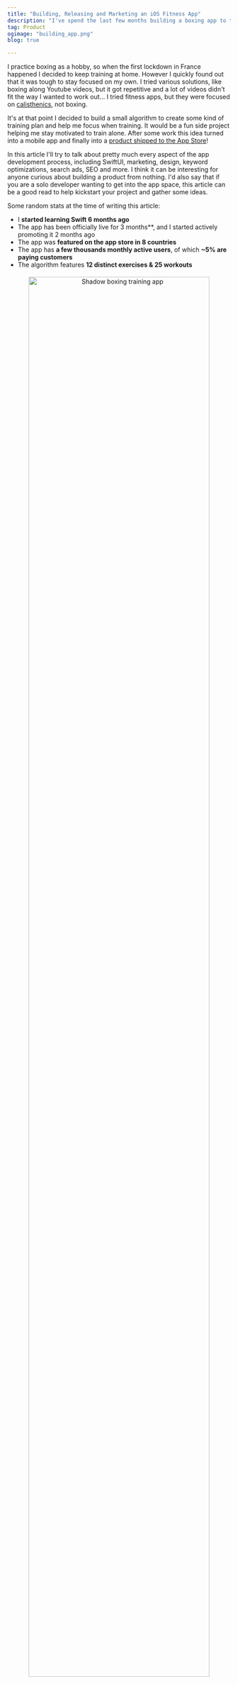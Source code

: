 ```yaml
---
title: "Building, Releasing and Marketing an iOS Fitness App"
description: "I've spend the last few months building a boxing app to train at home with SwiftUI. In this article I'll share a lot of the things I've learned. This includes ASO, app design with Figma, keyword optimisation, boxing algorithms, monetization, SEO, social media marketing, localisation and more... It's a big one, so get ready!"
tag: Product
ogimage: "building_app.png"
blog: true

---
```


I practice boxing as a hobby, so when the first lockdown in France happened I decided to keep training at home. However I quickly found out that it was tough to stay focused on my own. I tried various solutions, like boxing along Youtube videos, but it got repetitive and a lot of videos didn't fit the way I wanted to work out... I tried fitness apps, but they were focused on [calisthenics](https://en.wikipedia.org/wiki/Calisthenics), not boxing.

It's at that point I decided to build a small algorithm to create some kind of training plan and help me focus when training. It would be a fun side project helping me stay motivated to train alone. After some work this idea turned into a mobile app and finally into a [product shipped to the App Store](https://shadowboxingapp.com/)!

In this article I'll try to talk about pretty much every aspect of the app development process, including SwiftUI, marketing, design, keyword optimizations, search ads, SEO and more. I think it can be interesting for anyone curious about building a product from nothing. I'd also say that if you are a solo developer wanting to get into the app space, this article can be a good read to help kickstart your project and gather some ideas.

Some random stats at the time of writing this article:

- I **started learning Swift 6 months ago**
- The app has been officially live for 3 months**, and I started actively promoting it 2 months ago
- The app was **featured on the app store in 8 countries**
- The app has **a few thousands monthly active users**, of which **~5% are paying customers**
- The algorithm features **12 distinct exercises & 25 workouts**

<div class="image-wrapper" style="text-align: center"><img src="/assets/blog/swift/screenshot_practice_rotated.png" alt="Shadow boxing training app" style="padding: 5px; width: 90%;"/></div>

## Building the Boxing App MVP

I'm a big fan of [working with agility](https://pragdave.me/blog/2014/03/04/time-to-kill-agile.html), so I wanted to build in increments starting with a [minimum viable product](https://en.wikipedia.org/wiki/Minimum_viable_product) to gather feedback as soon as possible. Once this was done, the plan was to add to it depending on what I learned along the way.

### Initial Requirements

#### The Algorithm

In boxing a lot of people talk about punches using a numerical code. For instance 1 is a jab, 2 is a cross, 3 is a left hook and so on. This allows boxers to codify combinations of techniques. You must have heard "1-2" before for a jab-cross, but you could also do something more complex.

To start I built a combo generation logic. Some techniques flow perfectly with each other, and some others just do not work together at all. For instance:

- 1-2-3 (jab, cross, left hook) feels right, is easy to do and flows really well. 
- 1-1-1-1-1 (five jabs) is hard on the lead hand and shoulders and not very realistic. 
- 1-3 (jab, left hook) is a bit awkward but is an interesting mixup.
- 5-5-5-5 (four left uppercut) makes very little sense.

Then on top of this I can add variations, like throwing punches to the body or incorporating defensive movements. Finally I added vocal advices ranging from cheering you ("keep going!") on to giving you generic advices ("lower your chin").

With this, I built different ways of giving combos to execute:

- Focus on one combo for a round, progressively adding to it. For instance start with 1-2, then after a bit build on it with a 1-2-3-2 and so on.
- Mimic [pad work](https://shadowboxingapp.com/pad-work-boxing-reflexes/), meaning that the app will call out a technique to execute on the spot.

Finally I combined all of this into a coherent sequence of events, adding elements of randomness so that every single workout felt different.

#### Mobile App

I quickly figured that building an algorithm alone and print out exercises would not be enough, and that it needed at the very least some kind of UI. Building on mobile was what made the most sense since I would not be training in front of my computer. Here's what I identified as must-haves at that point:

- A basic UI to set the various parameters of the algorithm
- A simple display with large fonts and clear colors to see the round timer & punches to throw
- A way to give audio cues, ideally a synthesized voice so I don't have to constantly look at my phone
- Needs to work for me, meaning running on iOS since I have an iPhone

### Building with SwiftUI

#### Why Pick SwiftUI?

Since I have an iPhone, I had to build something running on it. I could have created a web version, but since the experience was going to be inherently mobile I wanted to start on the right platform and actually have he app installed on my phone.

In the past I've tried many options as alternative to purely native development: [in 2012 I worked with RubyMotion](/blog/2012/10/22/custom-slider-ios-rubymotion/), in 2013 I've experimented with [Steroids.js](/blog/2013/08/29/appgyver-steroids-iphone-hybrid-javascript/), in 2014 [PhoneGap](/blog/2014/04/09/phonegap-steroids-hybrid-native-app-tips/) and even [released an app with these alternative technologies](/blog/2014/05/06/quantified-self-iphone-app-track-mood-day/)... however I always had the same issues with this approach. You end up fighting the framework, the phone and the ecosystem. Some things are missing, performances can be degraded and you have to do a lot of extra work to build what native developers get for free.

Technologies like [Flutter](https://flutter.dev/) have the promise of multi platform, but from my experience you still have to know the quirks of iOS and Android if you want to build an app that goes beyond a basic use case... so this means that not only you have to learn Flutter & Dart, but you also have to learn some Swift, a bit of Kotlin and the iOS and Android SDKs. It might improve in the future but, in my opinion and as things are today, going native is still the better approach to get a great mobile experience.

The annoying part was that I tried working with UIKit in the past and really didn't enjoy it... but this is where SwiftUI comes in!

<div class="image-wrapper" style="text-align: center"><img src="/assets/blog/swift/swift_logo.png" alt="Swift and SwiftUI logo" style="padding: 5px;"/></div>

> SwiftUI is a user interface toolkit that lets us design apps in a declarative way. That’s a fancy way of saying that we tell SwiftUI how we want our UI to look and work, and it figures out how to make that happen as the user interacts with it.
>
> [@twostraws](https://twitter.com/twostraws) on [Hacking with Swift](https://www.hackingwithswift.com/quick-start/swiftui/what-is-swiftui)

I had my eyes on this technology ever since it came out because I always was allergic to UIKit's way of building app and this declarative approach felt like what iOS needed. It was also an easy to grab paradigm for me thanks to my experience with ReactJS.

Since I was lucky to work on a greenfield project, and therefore didn't have to keep previous users in mind, I could pick this framework even if it was only compatible with iOS 13 and up.

#### Learning SwiftUI

Overall SwiftUI felt incredibly simple to understand and work with. Using [Apple's documentation](https://developer.apple.com/tutorials/swiftui/) and the amazing videos and articles of [Hacking With Swift](https://www.hackingwithswift.com/), I managed to build a very basic UI and have it on Testflight in less than 20 hours of work.

I really can't understate how easy it was for me to get into it. That's really from 0 to a basic app in a couple of days.

- Swift felt very natural, and beyond a couple of quirks it was very straightforward.
- SwiftUI was also very easy to grasp, and thinking in components felt logical to me. The preview panel makes testing out things easy, and there are many very well made tutorials out there. Again, I can't recommend [Hacking With Swift](https://www.hackingwithswift.com/) enough.

I was expecting to enjoy the technology, but I can honnestly say that it was a game changer to me. Even if it still has significant limitations that only appeared way later in development, I felt productive and in control.

### First Version

After approximatively 40 hours of work, I had a workout generator, a landing screen with simple explanations and a start button leading to a form for customizing parts of the algorithm. Fun fact, all this time I was train every day using the algorithm, and sometime ending up dead tired because it wasn't tweaked properly!

<div class="image-wrapper" style="text-align: center"><img src="/assets/blog/swift/mvp_1.png" alt="Boxing app MVP" style="padding: 5px; width: 80"/></div>

Once the training started, a timer screen would show with two different mode: fighting and active recovery. The two screens have different colors so I could be able to see from afar what is going on if I missed an audio cue. If you wonder how I built the clock section, I wrote [an article on this](/blog/2020/05/06/circular-progressbar-clock-swiftui/).

<div class="image-wrapper" style="text-align: center"><img src="/assets/blog/swift/mvp_2.png" alt="Boxing app MVP" style="padding: 5px;"/></div>

### Making the MVP Actually Viable

#### Adding a Workout Abstraction

This first version of the MVP showed me that it was indeed a useful app that I enjoyed training with. However after showing it to multiple people, it was also very clear that no one understood the customization form and what was the point of the app. To me, the cool thing with the whole thing was the algorithm, but I had to admit that it needed some kind of abstraction to present it to users.

To do that I went ahead and built "workouts "by setting some parameters for the algorithm in advance. For instance:

- 12 rounds of 3 minutes, only freestyle, 1 minute rest: this looks a lot like a normal boxing match!
- 20 rounds of 1 minute, mostly intense combos with 30 seconds of active recovery: this is close to a high intensity interval workout session.

Once this was figured out I added some text explaining what the training was and a photo to illustrate it.

#### Discoverability of the Algorithm

I still wanted people to build their own workouts once they used the pre-made ones for a while. So I still had a way to access the massive customization form, and I made sure that people could see the various parameters used in the workout. This would ideally get them inspired to try it themselves.

#### Learning Design

I've made it very clear in the past: [I'm pretty bad at design](/blog/2014/04/28/frame-based-layout-bad-code/). I usually say that I'm just good enough to know that what I'm doing looks bad, which is depressing. 

For [my previous app](http://marcgg.com/blog/2014/05/06/quantified-self-iphone-app-track-mood-day/) I had teamed up with a designer, but this time I wanted to do it on my own... but I still wanted to ship something that looked decent, and the first version with the weird orange "get started" button was everything but decent. To improve it, I decided to go through all the fitness apps I could find, watch app design videos, browse pinterest & dribbble to finally be able draft something better. I also figured now would be the right time to learn how to properly use [Figma](http://figma.com/).

After a few days of this and hating my life, I managed to have something that didn't look like an abonation. What helped me getting there was:

- Leaning into Apple's guidelines a lot with  SF Icons, system fonts, padding recommendations and so on.
- Using ressources like [color palettes](https://coolors.co/palettes/trending) and [flaticon](https://www.flaticon.com/)
- Relying on [stock photography](https://www.pexels.com/), as it worked well with the fitness space

#### Improving the App Icon

The first app icon was quickly made and didn't feel right. After some browsing I found a stock boxing glove icon I liked and incorporated it into the design.

<div class="image-wrapper" style="text-align: center"><img src="/assets/blog/swift/app_icon_evolution.png" alt="Boxing app MVP" style="padding: 5px; width: 80%;"/></div>

I also paid someone on [Fiverr](https://www.fiverr.com/) a small fee to create an icon to see how it would turn out. However I wasn't convinced by the result so I used my version... but maybe I'll end up using this icon or a variation of it at some point, I don't know!

<div class="image-wrapper" style="text-align: center"><img src="/assets/blog/swift/boxing_fiver.png" alt="Boxing app icon" style="padding: 5px; width: 150px;"/></div>

#### The Result

I finally had something that felt like a decent MVP. I didn't overinvest in it, but it wasn't buggy, looked ok and had the core functionnalities I wanted to showcase.

<div class="image-wrapper" style="text-align: center"><img src="/assets/blog/swift/mvp_3.png" alt="Boxing app MVP" style="padding: 5px; width: 250px;"/></div>

Now I could start getting users and gather feedback, so I submitted the app to the App Store and after a few back and forth regarding terms of service [the app was live for everyone to download](https://apps.apple.com/app/shadow-boxing-workout/id1510911574)!

## Minimum Viable Marketing Plan

Building and shipping a MVP is a thing, but I also needed to get people to actually use it! Just like for the product, I worked on a very simple marketing strategy. The objective wasn't to have something perfect, but instead to throw some ideas out there and see if anything worked.

### App Store Screenshots & Product Page

The main thing I worked on was the product page. For most people this is how they discover the app, making it really crucial. During this time I mostly struggled to find the right ratio of text to screenshot. It's complex because the exact same screenshots will be displayed at very different sizes throughout the experience.

<div class="image-wrapper" style="text-align: center"><img src="/assets/blog/swift/screenshot_evolution.png" alt="App Store screenshots for boxing app" style="padding: 5px; width: 80%;"/><center><em>From too much text to not enough text</em></center></div>

The first one was unreadable in a lot of cases, and people skipped the information... but the middle ones were unclear and people didn't understand!

My current screenshots look like this, and I think it does the job correctly, but this might change again:

<div class="image-wrapper" style="text-align: center"><img src="/assets/blog/swift/screenshot_current.jpg" alt="App Store screenshot for iOS boxing app" style="padding: 5px; width: 250px;"/></div>

### Learning App Store Optimization

I was familiar with search engine optimization from prior projects, but didn't know much about app store optimization (ASO). The main thing that struck me was that it all felt like SEO from 10 years ago. It has very basics mechanics centered around search keywords and conversion on those keywords. From what I understood it's different on the Play Store, but on Apple's store it's quite straightforward.

My main takeaways and advices for anyone trying to do it without spending too much time would be:

- Take a look at [App Masters](https://www.youtube.com/channel/UCSyXF669KRoj65UFVBC66Xw), a great Youtube channel where the host [Steve P. Young](https://twitter.com/stevepyoung) gives solid and up to date advices. I watched other channels, but most of them felt empty and mostly repeated the same couple of advices that didn't really help much.
- Follow your keywords ranking as it will be your main source of organic growth. I personally use [AppFollow](https://appfollow.io/)'s free plan since I'm on a budget, but there are a lot of other tools to do it like [AppRadar](https://appradar.com/). 
- Look at what your competition is doing and learn from it. However don't copy it since you'll probably have trouble competing directly with larger players.
- Use search ads to discover keywords that might be relevant to your app.
- Conversion looks like a really important metric used in ranking, so there's no point in tricking the algorithm by putting words that do not fit your app. People will not click, you'll get impressions at first but then be buried far down the results due to the low impression to tap conversion.
- Search ads can help "kickstart" a new keyword. For instance [when I added a punching bag workout](https://shadowboxingapp.com/new-simple-combo-punching-bag/), I ran a very small campaign on this keyword to show Apple's algorithm that people looking for "punching bag" would click on my app.

All of this was really worth investing time in, as a day of work learning and using ASO improved my reach significantly as you can see on [this graph](https://www.linkedin.com/posts/marcggauthier_appstoreoptimization-aso-appstores-activity-6711907480827424769-OPOx) representing impressions worldwide:

<div class="image-wrapper" style="text-align: center"><img src="/assets/blog/swift/aso_impact.jpg" alt="iOS ASO impacting impressions" style="padding: 5px; width: 400px;"/><center><em>ASO impact on impressions</em></center></div>

Note that the initial spike was a 2 days Search Ads campaign to kickstart some keywords. The good news was that the results remained sustainable after the campaign ended.

### Search Ads

#### How It Works

[Search Ads](https://searchads.apple.com/) is Apple's product to advertise directly in the search result. You can bid on keywords and if you win the bidding, you get the top spot for certain searches. For instance here I targeted the "punching bag" keyword:

<div class="image-wrapper" style="text-align: center"><img src="/assets/blog/swift/searchads.png" alt="Asking users to rate app" style="padding: 5px; width: 270px;"/></div>

Apple offers two ways of doing it:

- **Basic** where you set your goals, budget and let them figure it out. It's very easy to set up, but you have no control on what's going to happen.
- **Advanced** which looks a bit more like AdSense and where you can manage your campaigns, bidding details and more. This is the better option, but you have to know how to use it.

As a side note, you have to know that Apple gives away a free 100$ voucher for all new search ads accounts. If you're getting started it would be a shame not to use it, it's basically free installs.

#### How I Did It

Personnally I wanted to be really careful with my ads budget. Do do this, I used the advanced mode and mostly targeted longtail keywords with a very high chance of conversion to keep costs low. This way I didn't compete with games on the `boxing` keyword where you might have to pay 1$ to 3$ per install, and instead focused on `shadow boxing at home` or `boxing app training` where there is almost no competition and installs cost less than 0.40$. This lead to a low number of downloads but also a very low cost of acquistion since the searches were so well targeted, so I was happy with that.

It's also good to know that Search Ads were a good way to kickstart a particular keyword I wanted to position myself on as part of my ASO strategy.

### Landing Page & SEO

I knew the importance of search engine optimization (SEO), so I wanted to get a website out there as early as possible so Google could find and index it. For this I used [Github Pages](https://pages.github.com/) & [Jekyll](https://jekyllrb.com/), just like this blog. I didn't do anything fancy and basically just bought [ShadowBoxingApp.com](https://shadowboxingapp.com/), copied parts of the product page into, made basics SEO optimisations tasks and called it a day.

### Tracking

This was the time I decided to add [Firebase](https://firebase.google.com/) to better track user behaviours. I'm honnestly not convinced by it: the package size is huge, it does way more than I need and the UI is clunky. I might change provider down the line, but I didn't find a free alternative that worked for me.

### Gathering Reviews

Having positive App Store reviews is really important. Even if they don't really directly impact your keyword ranking, they have a significant role in building trust and improving conversion at the product page.

To get more reviews, I used `requestReview` from [StoreKit](https://developer.apple.com/documentation/storekit/skstorereviewcontroller/2851536-requestreview), and asked people to rate my app when they completed a workout and mentionned that they enjoyed it. The first version was a bit barebone but as everything so far it was mostly to get something out there and later build on top of it.

<div class="image-wrapper" style="text-align: center"><img src="/assets/blog/swift/asking_rating.png" alt="Asking users to rate app" style="padding: 5px; width: 80%;"/></div>

### Minimal Social Media Presence

I didn't want to spend time on being active on social media, but I thought it would be important to at least have the user names registered and the profiles set up... so I created [Twitter](https://twitter.com/shadowboxingapp),  [Youtube](https://www.youtube.com/channel/UCH4ijqgkws8HWR_wxJWLaKw), [Instagram](https://www.instagram.com/shadowboxingapp/) and [Facebook](https://www.facebook.com/shadowboxingapp) accounts.

## Adding a Monetization Model 

After a couple of months of the app on the store and some minor iterations, I wanted to learn if people would be willing to pay for the app before investing a large amount of time into it.

### Why Use a Subscription Model?

I decided to go with a subscription model with some free content for various reasons:

- Maintenance of a mobile app can get significant with iOS updates and so on. As a solo developper I can't really afford to be maintaining an app for years if it doesn't bring in any recurring revenue.
- Most fitness apps have a subscription model, so people are used to this. There is also the benefit where people get more motivated to work out if they know they committed to pay regularly. 
- I can provide useful free content forever "sponsored" by the paid content. Workouts being generated each time means that people that want to use the app without paying still get something cool to train with.

I got mixed feedback on this choice, with people preferring something filled with ads but completely free. I understand the sentiment, but I personnaly think this model works better for this particular app.

### Building with RevenueCat

To actually build it, I used [RevenueCat](https://www.revenuecat.com/), a third party helping you handle subscriptions with a very straightfoward SDK. It took me less than a day to integrate and be able to accept payments. I think this was the right move as working with [StoreKit](https://developer.apple.com/documentation/storekit) would require me to build a backend, have a server running and deal with the SDK that seemed quite complex.

RevenueCat has a free plan until a certain amount of money processed per month... and if I ever reach this amount of money I'll be happy to pay for their service!

### People were Interested!

The one thing that made me really happy was that after a couple of horus on the store, I received my first yearly subscription, confirming that people were indeed willing to pay for such an app. This was unexpected, but greatly appreciated! 

<div class="image-wrapper" style="text-align: center"><img src="/assets/blog/swift/first_customer.png" alt="RevenueCat user buying yearly subscription" style="padding: 5px;"/><center><em>Thank you dear first paying customer!</em></center></div>

## Stepping Up The Development Process

After a few weeks I started to see some traction and people actually using the app, so I doubled down and started working full time on it, adding more features and improving everything I could. The great thing with being a user myself was that I could test out new workouts on myself and have a lot of fun in the process!

### New Exercises & Workouts

What took most of my time was adding many new type of exercises.

For instance the app can call out specific techniques, but also accompany you when you do jump rope, push-ups or squats. When you train for boxing, you can now focus on defense, dodging, repetition and so on. I've also added execises that works best with a punching bag, for instance throwing quick light punches for 20 seconds, then heavy punches for 20 seconds and rest 10 seconds. I then took all these exercises and combined them to create coherent workouts, while always allowing people to do it themselves.

This was tricky as figuring out the right exercise and balance it correctly is pretty hard. Also, I had to test out every exercise myself to ensure that it was making sense and estimate its intensity, and I can only work out so many hours in a day!

### Better Onboarding

The first version of the onboarding completely missed the mark.

I did the same as a lot of apps with just a few slides explaning the benefits of the app... I thought that it was great, but really I was just repeating the content of the product page. Instead, I should have been using this opportunity to improve the user's first experience.

<div class="image-wrapper" style="text-align: center"><img src="/assets/blog/swift/onboarding1.png" alt="Onboarding slides iOS app" style="padding: 5px; width: 80%;"/></div>

The current version is way simpler with just a single screen. It focuses on how the app operates and how to get started depending on their experience. My idea is that if users actually complete a workout they will see why this is the app for them. 

<div class="image-wrapper" style="text-align: center"><img src="/assets/blog/swift/onboarding2.png" alt="Onboarding slides iOS app" style="padding: 5px;"/></div>

I now think that the best onboarding would be a 2 minute video showing someone using the app as it makes it very clear right away what can be done with it. I might create something like this down the line, but either it'll be expensive to get someone to do it, or I'll have to learn how to shoot and edit a quality video... we'll see!

Finally I built a tutorial to help people learn how the app works and a serie of exercises specificaly made to progressively get used to its system. It's still not the best way to learn boxing, but for those who know how to throw a punch, it should be easier to get into.

### Easier Way To Build a Workout

Personnally I love to be able to specify every single detail of a training session. For instance are rounds 45 seconds or 1 minute? How much rest time? Do I add push-ups instead of the rest period? From the look of the data, some users are like me... but clearly not all of them.

To help the ones who don't want to mess with a massive customization form, I've create a sort of wizard to assist people in creating a basic workout. To illustrate the difference, instead of asking the number of rounds and their duration, the app will ask how much time one want to spend training today.

 <div class="image-wrapper" style="text-align: center"><img src="/assets/blog/swift/create_workout.png" alt="Onboarding slides iOS app" style="padding: 5px; width: 90%;"/><center><em><a href="/assets/blog/swift/create_workout.png">Large version here</a></em></center></div>

### Simplification & Coherence of Design

Here is an example of how the app would look when you picked a workout.

<div class="image-wrapper" style="text-align: center"><img src="/assets/blog/swift/old_home.png" alt="Boxing iOS app" style="padding: 5px; width: 450px;"/></div>

It's pretty messy, the colors are all over the place, the icons do not make much sense... so to make the app generally feel more sleek and clean, I moved a lot of optional information behind menus. I also simplified the color scheme and icons to make everything feel more coherent. Finally I relied even more on photos and the result looked like this:

<div class="image-wrapper" style="text-align: center"><img src="/assets/blog/swift/new_home.png" alt="Boxing iOS app" style="padding: 5px;"/></div>

The additional information is still available further down in the navigation for those who really want them.

<div class="image-wrapper" style="text-align: center"><img src="/assets/blog/swift/details_hidden.png" alt="Boxing iOS app" style="padding: 5px;"/></div>

With this same intent  for improving consistency, I also changed the pictures. On the left you have the old ones and on the right the new ones. The only issue I'm having with the current state of photos is that they sometime feel too dark, but I still think it's an improvement over the old version.

<div class="image-wrapper" style="text-align: center"><img src="/assets/blog/swift/photos_before_after.png" alt="Boxing iOS app" style="padding: 5px; width: 90%;"/></div>

#### Better Asset Management with Figma

During development I was wasting a lot of time handling photos, screenshots, icons and so on. To be honnest I was used to work with larger teams, with product designers dealing with the asset management part of the equation! I decided to build a workflow that would work at my scale, and based it all on Figma since at that point I was in love with the tool.

I relied a lot on [components](https://help.figma.com/hc/en-us/articles/360038662654-Guide-to-Components-in-Figma) to achieve this. For instance to generate screenshots I will have a component for the iPhone screen, the screenshot itself and the title.

<div class="image-wrapper" style="text-align: center"><img src="/assets/blog/swift/figma_flow_1.png" alt="Boxing iOS app" style="padding: 5px; width: 400px;"/></div>

Then I use these components to generate the 6.5in and 5.5in screenshots:

<div class="image-wrapper" style="text-align: center"><img src="/assets/blog/swift/figma_flow_2.png" alt="Boxing iOS app" style="padding: 5px; width: 300px;"/></div>

Finally I used Figma's export function to generate all the assets needed in a couple of clicks.

Now that all of my photos, UI elements and marketing assets are all in one spot, it becomes very easy to re-use them everywhere. For instance I can easily export my screenshots both for the website and the App Store product page. I can also change the photo for a given workout and have it update in all the images displaying it.

It's not very complex and still has some manual steps, but it's incredibly useful and saved me a lot of time.

### Improving Subscriptions

I also put more energy into how I managed subscriptions. For instance I added the fact that if someone churned and stopped paying, they would stop getting access to premium features. I actually waited a few months to build this since no users decided to stop paying at first!

I also improved the subscription page to make it more appealing with user reviews and a clearer highlight of features.

One advice I can give is to always activate the [grace period](https://developer.apple.com/news/?id=09122019c). If a user can't pay at the time of renewal for a reason or another, it will give them a few days to fix their billing issue while Apple help them. This prevents churn that could have been easily avoided, and I had a few premium users "saved" this way.

### Added a Completely Free Feature

I added a round timer to the app that is simple but works really well. I built it because [all the timers for boxing](https://shadowboxingapp.com/best-round-timer-apps-boxing/) are either plagued with ads or expensive with tons of useless features. I've had the experience sparring with a group of people and preroll videos would run before any round... that's just ridiculous!

For this reason, I really wanted a timer I could tell everyone at my gym to use when we do sparring. It didn't need much, basically:

- A few premade settings to start it quickly and not have to go back and fiddle with it with boxing gloves on
- A large display so you can see it from afar, with color coded fight/rest modes so you understand what's going on even after being punched in the face
- A loud sound when something happens so people can hear over the general chaos of a boxing gym

... and that's it! I could of course make it compatible with the [Tabata method](https://en.wikipedia.org/wiki/High-intensity_interval_training#Tabata_regimen), customize the kind of sound it makes and so on, but most people don't need that. I certainly don't. 

The cool thing is that it was fairly easy for me to leverage the existing product and basically build a simplified version of the custom workout form. I added a new timer "exercise", a couple of UI shortcuts and voila: a free boxing round timer!

<div class="image-wrapper" style="text-align: center"><img src="/assets/blog/swift/free_boxing_timer.png" alt="Free boxing round timer on iOS" style="padding: 5px; width: 300px;"/><center><em><a href="https://shadowboxingapp.com/">Free boxing round timer</a></em></center></div>

## Improving Online Presence

### Influencers

I've tried to work with influencers to get the word out about the app with mixed results. It was great to see some people naturally using the app on Instagram, but it was also a lot of back and forth for a low return on investment. The great thing was when it happened organically, with someone enjoying the app and sharing it without me being involved.

<div class="image-wrapper" style="text-align: center"><img src="/assets/blog/swift/influencer.png" alt="Boxing social media influencer" style="padding: 5px; width: 300px;"/><center><em>"If you do it seriously, it's really efficient 🥊"</em></center></div>

### Make the App More Shareable

There are a lot of online communties sharing videos of them working out, so I figured I could make it easier to share training videos. 

At first I tried to work with [ReplayKit](https://developer.apple.com/documentation/replaykit), which allows an app to record or stream video from the screen and audio from the app. However not only it was very hard to integrate into SwiftUI as it uses UIKit, but the resulting video quality was surprisingly low, making it useless for my use case.

After banging my head on the wall for a bit, I decided to go full MVP again and accept that it would not be as good as I wanted initially. So I added a way to embed the UI on top of a video, and then guided users so they could do a screen recording... it's clearly not optimal, but it took half a day to make and ship!

<div class="image-wrapper" style="text-align: center"><img src="/assets/blog/swift/workout.png" alt="Sharing your boxing workout" style="padding: 5px; width: 90%;"/></div>	

### Localization

A nice way to get more market share is to add a new language to your app. While this can seem trivial, just translating a couple of strings, it's actually pretty complex as you need to:

- Translate the entire app
- Handle cases where words will just not fit on a page
- Translate the product page & screenshots
- Be able to answer support questions in the new language
- Write release notes
- Maintain multiple locales, meaning that each new feature will be slower to develop

Since I'm French I figured I could translate the app for France and deal with the overhead. This did indeed increase significantly my downloads in this country, however I'd estimate that I'm now 10% slower when adding anything to the app, which is also significant. Maybe the right move would be to translate everything once the app is mostly stable and not evolving as much.

### Website & Blog

I've improved the website content, using a lot of what I've created in the app and repurposing it for the web. This made the frontend more appealing and I'm happier about the current state of the site. I've also written a few [blog articles](https://shadowboxingapp.com/blog/), mainly about [new app versions](https://shadowboxingapp.com/new-simple-combo-punching-bag/).

<div class="image-wrapper" style="text-align: center"><img src="/assets/blog/swift/boxing_app_website.png" alt="Shadow boxing app website" style="padding: 5px; width: 600px;"/></div>	

#### Mobile Apps "Top List" Generation with Jekyll

Since I've spent a lot of time benchmarking other apps, I decided to use this knowledge and build a small [Jekyll](https://jekyllrb.com/) solution to easily create lists of great apps I've tried. This way I could bring some value by showcasing the interesting apps I discovered, but also draw attention to my own product.

For instance in this [Top Jumprope Apps for Boxing](https://shadowboxingapp.com/best-jumprope-apps-boxing/) article I talk about [Crossrope](https://apps.apple.com/app/crossrope/id996680141), clearly the best iOS app for jump rope... but I also mention my app that is not as good for jump rope, but provides jump rope exercises that fit better in the context of a boxing workout.

I contemplated making it a different website and draw SEO to my main site, but I figured I would be straightforward and not hide that I am displaying my own application in these lists, so they are on the app's website itself.

#### Experimenting with Fiverr for SEO Articles

I wanted to reinvest some of the money earned with subscriptions into paying people on [Fiverr](https://www.fiverr.com/) to write SEO friendly articles. I really didn't know how it would go, so after paying for a few articles here are the results:

- "[Jump rope training in boxing](https://shadowboxingapp.com/jump-rope-training-boxing/)" was a bit expensive and written by a native english speaker. I think that the result is pretty good. It's not a masterpiece, but it's straightforward and leads into the app nicely.
- "[Punching bag benefits for boxing, fitness and more](https://shadowboxingapp.com/punching-bag-app-boxing/)" was dirt cheap and it is really long... and I don't like it much. The wording feels non idiomatic and sentences are too long.

I've repeated the experience with a few different sellers and got the same result each time... so basically what I'm saying is that you get what you pay for, who could have guessed!

### Got Lucky & Was Featured on the App Store

I was lucky enough that Apple decided to showcase my app in various countries, leading to a significant increase in impressions. Since the app is quite niche, the conversion remained low, but it was great to get this kind of exposure.

<div class="image-wrapper" style="text-align: center"><img src="/assets/blog/swift/featured.jpg" alt="App featured on the store" style="padding: 5px; width: 300px;"/></div>	

## Conclusion

### Feedback From A Few Months With SwiftUI

I loved using SwiftUI 95% of the time. The 5% remaining was spent dealing with bugs, missing features and incomprehensive behaviour. So when it works, it works incredibly well, but when it doesn't you really notice that the technology is recent. A lot of details are not ironned out. For instance they **only** added in iOS 14 [the ability to upcase a text](https://www.hackingwithswift.com/quick-start/swiftui/how-to-make-textfield-uppercase-or-lowercase-using-textcase). It's also impossible to customize the back button of a `NavigationView` and other weird choices like this.

Another issue is that every tutorial and piece of documentation assumes that you know UIKit and are learning SwiftUI. In my case I went straight to SwiftUI and therefore had a lot of trouble following some explanations.

Overall I think this is the way UI development will go on iOS, so it is important to follow SwiftUI's evolution. However while it's perfect for side projects, I wouldn't build a large consumer product with it just yet. Instead I'd use it on smaller projects to build a team's skills and wait for a larger adoption of iOS14+ and a more complete feature-set for the framework. My ballpark estimate would be to start using it in production in 1 to 2 years.

### On the Product Side

I'm honestly really happy with the current state of the app. I use it regularly to train, and it does it job well. It's a good workout, is pretty fun and keeps me engaged thanks to the random aspect of the algorithm-based generation. I also started to use the recording feature more and more to watch what I did and correct mistakes.

There are still some weird quirks, mainly around how you can customize the experience, and I'd really like to add more features around statistics. I also would love to be able to create a real path for learning how to box and work with boxing coaches. But even with everything that it could be, it works well as it is. It's stable and makes boxing at home more fun!

### Thanks for Reading

If you read all of this, congratulations, it was a long one! I hope you found parts of it useful for your own projects... and if you box, I hope [you'll give the app a try](https://shadowboxingapp.com/)!

